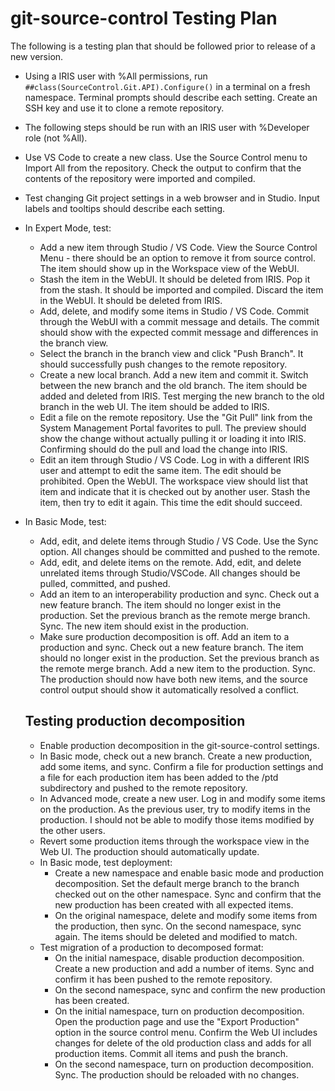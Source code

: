 # git-source-control Testing Plan

The following is a testing plan that should be followed prior to release of a new version.

- Using a IRIS user with %All permissions, run `##class(SourceControl.Git.API).Configure()` in a terminal on a fresh namespace. Terminal prompts should describe each setting. Create an SSH key and use it to clone a remote repository.
- The following steps should be run with an IRIS user with %Developer role (not %All).
- Use VS Code to create a new class. Use the Source Control menu to Import All from the repository. Check the output to confirm that the contents of the repository were imported and compiled.
- Test changing Git project settings in a web browser and in Studio. Input labels and tooltips should describe each setting.
- In Expert Mode, test:
  - Add a new item through Studio / VS Code. View the Source Control Menu - there should be an option to remove it from source control. The item should show up in the Workspace view of the WebUI.
  - Stash the item in the WebUI. It should be deleted from IRIS. Pop it from the stash. It should be imported and compiled. Discard the item in the WebUI. It should be deleted from IRIS.
  - Add, delete, and modify some items in Studio / VS Code. Commit through the WebUI with a commit message and details. The commit should show with the expected commit message and differences in the branch view.
  - Select the branch in the branch view and click "Push Branch". It should successfully push changes to the remote repository.
  - Create a new local branch. Add a new item and commit it. Switch between the new branch and the old branch. The item should be added and deleted from IRIS. Test merging the new branch to the old branch in the web UI. The item should be added to IRIS.
  - Edit a file on the remote repository. Use the "Git Pull" link from the System Management Portal favorites to pull. The preview should show the change without actually pulling it or loading it into IRIS. Confirming should do the pull and load the change into IRIS.
  - Edit an item through Studio / VS Code. Log in with a different IRIS user and attempt to edit the same item. The edit should be prohibited. Open the WebUI. The workspace view should list that item and indicate that it is checked out by another user. Stash the item, then try to edit it again. This time the edit should succeed.
- In Basic Mode, test:
  - Add, edit, and delete items through Studio / VS Code. Use the Sync option. All changes should be committed and pushed to the remote.
  - Add, edit, and delete items on the remote. Add, edit, and delete unrelated items through Studio/VSCode. All changes should be pulled, committed, and pushed.
  - Add an item to an interoperability production and sync. Check out a new feature branch. The item should no longer exist in the production. Set the previous branch as the remote merge branch. Sync. The new item should exist in the production.
  - Make sure production decomposition is off. Add an item to a production and sync. Check out a new feature branch. The item should no longer exist in the production. Set the previous branch as the remote merge branch. Add a new item to the production. Sync. The production should now have both new items, and the source control output should show it automatically resolved a conflict.

  ## Testing production decomposition
  - Enable production decomposition in the git-source-control settings.
  - In Basic mode, check out a new branch. Create a new production, add some items, and sync. Confirm a file for production settings and a file for each production item has been added to the /ptd subdirectory and pushed to the remote repository.
  - In Advanced mode, create a new user. Log in and modify some items on the production. As the previous user, try to modify items in the production. I should not be able to modify those items modified by the other users.
  - Revert some production items through the workspace view in the Web UI. The production should automatically update.
  - In Basic mode, test deployment: 
    - Create a new namespace and enable basic mode and production decomposition. Set the default merge branch to the branch checked out on the other namespace. Sync and confirm that the new production has been created with all expected items. 
    - On the original namespace, delete and modify some items from the production, then sync. On the second namespace, sync again. The items should be deleted and modified to match.
  - Test migration of a production to decomposed format:
    - On the initial namespace, disable production decomposition. Create a new production and add a number of items. Sync and confirm it has been pushed to the remote repository.
    - On the second namespace, sync and confirm the new production has been created.
    - On the initial namespace, turn on production decomposition. Open the production page and use the "Export Production" option in the source control menu. Confirm the Web UI includes changes for delete of the old production class and adds for all production items. Commit all items and push the branch.
    - On the second namespace, turn on production decomposition. Sync. The production should be reloaded with no changes.